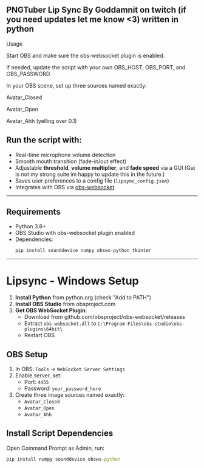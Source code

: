 PNGTuber Lip Sync
By Goddamnit on twitch (if you need updates let me know <3)
written in python
--------------------------------------------------------------------------------------
Usage

Start OBS and make sure the obs-websocket plugin is enabled.

If needed, update the script with your own OBS_HOST, OBS_PORT, and OBS_PASSWORD.

In your OBS scene, set up three sources named exactly:

Avatar_Closed

Avatar_Open

Avatar_Ahh (yelling over 0.1)

Run the script with:
--------------------------------------------------------------------------------------
- Real-time microphone volume detection  
- Smooth mouth transition (fade-in/out effect)  
- Adjustable **threshold**, **volume multiplier**, and **fade speed** via a GUI  (Gui is not my strong suite im happy to update this in the future.)
- Saves user preferences to a config file (`lipsync_config.json`)  
- Integrates with OBS via [obs-websocket](https://github.com/obsproject/obs-websocket)

---------------------------------------------------------------------------------------

## Requirements
- Python 3.8+
- OBS Studio with obs-websocket plugin enabled  
- Dependencies:
  ```bash
  pip install sounddevice numpy obsws-python tkinter

----------------------------------------------------------------------------------------
# Lipsync - Windows Setup

1. **Install Python** from python.org (check "Add to PATH")
2. **Install OBS Studio** from obsproject.com
3. **Get OBS WebSocket Plugin**:
   - Download from github.com/obsproject/obs-websocket/releases
   - Extract `obs-websocket.dll` to `C:\Program Files\obs-studio\obs-plugins\64bit\`
   - Restart OBS

## OBS Setup

1. In OBS: `Tools` → `WebSocket Server Settings`
2. Enable server, set:
   - Port: `4455`
   - Password: `your_password_here`
3. Create three image sources named exactly:
   - `Avatar_Closed`
   - `Avatar_Open`
   - `Avatar_Ahh`

## Install Script Dependencies

Open Command Prompt as Admin, run:
```cmd
pip install numpy sounddevice obsws-python
